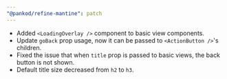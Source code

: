 ```yaml
---
"@pankod/refine-mantine": patch
---
```


- Added `<LoadingOverlay />` component to basic view components.
- Update `goBack` prop usage, now it can be passed to `<ActionButton />`'s children.
- Fixed the issue that when `title` prop is passed to basic views, the back button is not shown.
- Default title size decreased from `h2` to `h3`.
